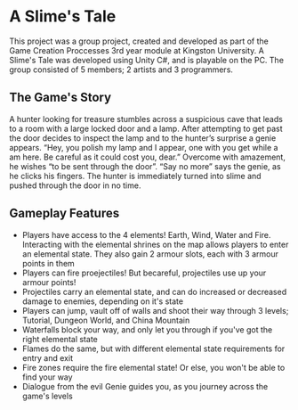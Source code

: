 # A Slime's Tale

This project was a group project, created and developed as part of the Game Creation Proccesses 3rd year module at Kingston University. A Slime's Tale was developed using Unity C#, and is playable on the PC. The group consisted of 5 members; 2 artists and 3 programmers.

## The Game's Story

A hunter looking for treasure stumbles across a suspicious cave that leads to a room with a large locked door and a lamp. After attempting to get past the door decides to inspect the lamp and to the hunter’s surprise a genie appears. “Hey, you polish my lamp and I appear, one with you get while a am here. Be careful as it could cost you, dear.” Overcome with amazement, he wishes “to be sent through the door”. “Say no more” says the genie, as he clicks his fingers. The hunter is immediately turned into slime and pushed through the door in no time.

## Gameplay Features

- Players have access to the 4 elements! Earth, Wind, Water and Fire. Interacting with the elemental shrines on the map allows players to enter an elemental state. They also gain 2 armour slots, each with 3 armour points in them
- Players can  fire proejectiles! But becareful, projectiles use up your armour points!
- Projectiles carry an elemental state, and can do increased or decreased damage to enemies, depending on it's state
- Players can jump, vault off of walls and shoot their way through 3 levels; Tutorial, Dungeon World, and China Mountain
- Waterfalls block your way, and only let you through if you've got the right elemental state
- Flames do the same, but with different elemental state requirements for entry and exit
- Fire zones require the fire elemental state! Or else, you won't be able to find your way
- Dialogue from the evil Genie guides you, as you journey across the game's levels



